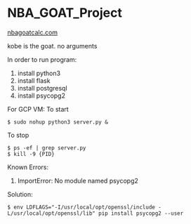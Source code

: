 # NBA_GOAT_Project
[nbagoatcalc.com](nbagoatcalc.com)

kobe is the goat. no arguments


In order to run program:
1) install python3
2) install flask
3) install postgresql  
4) install psycopg2 


For GCP VM:
To start
```
$ sudo nohup python3 server.py &
```
To stop
```
$ ps -ef | grep server.py
$ kill -9 {PID}
```


Known Errors:
1) ImportError: No module named psycopg2

Solution:
```
$ env LDFLAGS="-I/usr/local/opt/openssl/include -L/usr/local/opt/openssl/lib" pip install psycopg2 --user
```
